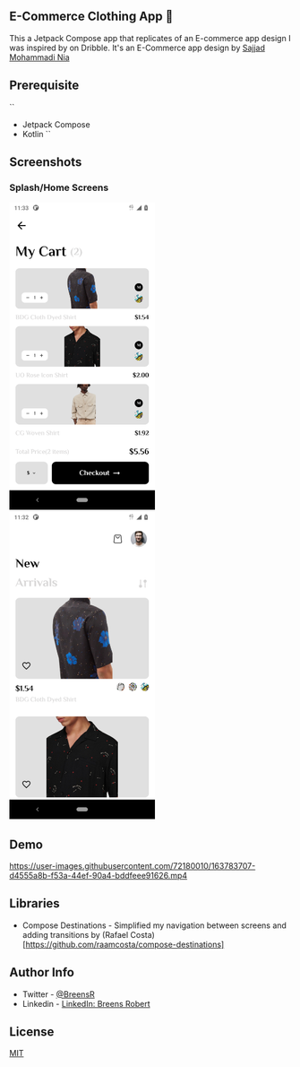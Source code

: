 ## E-Commerce Clothing App 👕
This a Jetpack Compose app that replicates of an E-commerce app design I was inspired by on Dribble. It's an E-Commerce app
design by [Sajjad Mohammadi Nia](https://dribbble.com/shots/15673848-E-Commerce-Clothing-App)

## Prerequisite
``
 * Jetpack Compose
 * Kotlin
``

## Screenshots
### Splash/Home Screens
<img src="/images/cartscreenecommerce.png" width="260">&emsp;
<img src="/images/homescreenecommerce.png" width="260">

## Demo
https://user-images.githubusercontent.com/72180010/163783707-d4555a8b-f53a-44ef-90a4-bddfeee91626.mp4

## Libraries
* Compose Destinations - Simplified my navigation between screens and adding transitions by (Rafael Costa)[https://github.com/raamcosta/compose-destinations]

## Author Info
* Twitter - [@BreensR](https://twitter.com/BreensR)
* Linkedin - [LinkedIn: Breens Robert](https://www.linkedin.com/in/breens-mbaka/)

## License
[MIT](https://choosealicense.com/licenses/mit/)

